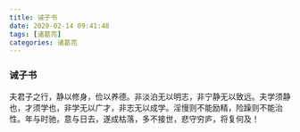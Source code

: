 ```yaml
---
title: 诫子书
date: 2020-02-14 09:41:48
tags: [诸葛亮]
categories: 诸葛亮
---
```

### 诫子书

夫君子之行，静以修身，俭以养德。非淡泊无以明志，非宁静无以致远。夫学须静也，才须学也，非学无以广才，非志无以成学。淫慢则不能励精，险躁则不能治性。年与时驰，意与日去，遂成枯落，多不接世，悲守穷庐，将复何及！